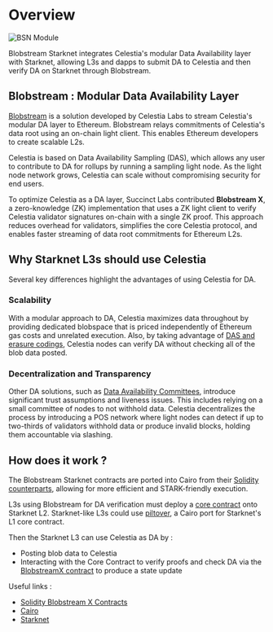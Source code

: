 # Overview

![BSN Module](../assets/blobstreamSnModule.png)

Blobstream Starknet integrates Celestia's modular Data Availability layer with Starknet, allowing L3s and dapps to submit DA to Celestia and then verify DA on Starknet through Blobstream.

## Blobstream : Modular Data Availability Layer

[Blobstream](https://blog.celestia.org/introducing-blobstream/) is a solution developed by Celestia Labs to stream Celestia's modular DA layer to Ethereum. Blobstream relays commitments of Celestia's data root using an on-chain light client. This enables Ethereum developers to create scalable L2s.

Celestia is based on Data Availability Sampling (DAS), which allows any user to contribute to DA for rollups by running a sampling light node. As the light node network grows, Celestia can scale without compromising security for end users.

To optimize Celestia as a DA layer, Succinct Labs contributed **Blobstream X**, a zero-knowledge (ZK) implementation that uses a ZK light client to verify Celestia validator signatures on-chain with a single ZK proof. This approach reduces overhead for validators, simplifies the core Celestia protocol, and enables faster streaming of data root commitments for Ethereum L2s.

## Why Starknet L3s should use Celestia

Several key differences highlight the advantages of using Celestia for DA.

### Scalability

With a modular approach to DA, Celestia maximizes data throughout by providing dedicated blobspace that is priced independently of Ethereum gas costs and unrelated execution. Also, by taking advantage of [DAS and erasure codings](https://hackmd.io/@vbuterin/sharding_proposal), Celestia nodes can verify DA without checking all of the blob data posted.

### Decentralization and Transparency

Other DA solutions, such as [Data Availability Committees](https://celestia.org/glossary/data-availability-committee/), introduce significant trust assumptions and liveness issues. This includes relying on a small committee of nodes to not withhold data. Celestia decentralizes the process by introducing a POS network where light nodes can detect if up to two-thirds of validators withhold data or produce invalid blocks, holding them accountable via slashing.

## How does it work ? 

The Blobstream Starknet contracts are ported into Cairo from their [Solidity counterparts](https://github.com/succinctlabs/blobstreamx), allowing for more efficient and STARK-friendly execution.

L3s using Blobstream for DA verification must deploy a [core contract](./l3_starknet/core_contract.md) onto Starknet L2. Starknet-like L3s could use [piltover](https://github.com/keep-starknet-strange/piltover), a Cairo port for Starknet's L1 core contract.

Then the Starknet L3 can use Celestia as DA by : 
- Posting blob data to Celestia
- Interacting with the Core Contract to verify proofs and check DA via the [BlobstreamX contract](https://github.com/keep-starknet-strange/blobstream-starknet/blob/main/src/lib.cairo) to produce a state update


Useful links : 
- [Solidity Blobstream X Contracts](https://github.com/succinctlabs/blobstreamx)
- [Cairo](https://book.cairo-lang.org/)
- [Starknet](https://docs.starknet.io/documentation)
